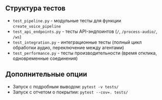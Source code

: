 
## Структура тестов

- `test_pipeline.py` - модульные тесты для функции `create_voice_pipeline`
- `test_api_endpoints.py` - тесты API-эндпоинтов (`/`, `/process-audio/`, `/ws`)
- `test_integration.py` - интеграционные тесты (полный цикл обработки аудио, переключение между агентами)
- `test_performance.py` - тесты производительности (время отклика, одновременные соединения)


## Дополнительные опции

- Запуск с подробным выводом: `pytest -v tests/`
- Запуск с отчетом о покрытии: `pytest --cov=. tests/` 
